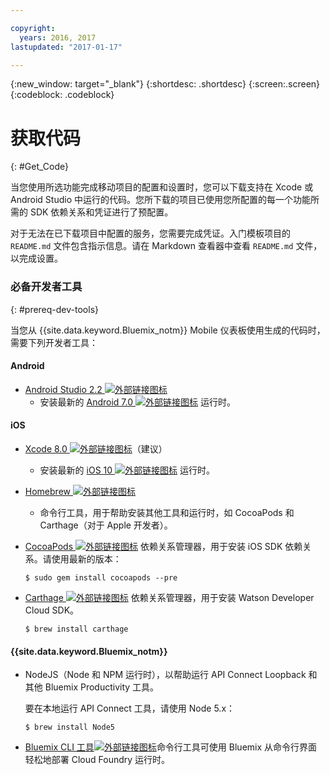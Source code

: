 ```yaml
---

copyright:
  years: 2016, 2017
lastupdated: "2017-01-17"

---
```

{:new_window: target="_blank"}
{:shortdesc: .shortdesc}
{:screen:.screen}
{:codeblock: .codeblock}

# 获取代码
{: #Get_Code}

当您使用所选功能完成移动项目的配置和设置时，您可以下载支持在 Xcode 或 Android Studio 中运行的代码。您所下载的项目已使用您所配置的每一个功能所需的 SDK 依赖关系和凭证进行了预配置。

对于无法在已下载项目中配置的服务，您需要完成凭证。入门模板项目的 `README.md` 文件包含指示信息。请在 Markdown 查看器中查看 `README.md` 文件，以完成设置。

### 必备开发者工具
{: #prereq-dev-tools}

当您从 {{site.data.keyword.Bluemix_notm}} Mobile 仪表板使用生成的代码时，需要下列开发者工具：

#### Android
* [Android Studio 2.2 ![外部链接图标](../icons/launch-glyph.svg "外部链接图标")](https://developer.android.com/studio "外部链接图标")
	* 安装最新的 [Android 7.0 ![外部链接图标](../icons/launch-glyph.svg "外部链接图标")](https://www.android.com/versions/nougat-7-0/ "外部链接图标") 运行时。

#### iOS
* [Xcode 8.0 ![外部链接图标](../icons/launch-glyph.svg "外部链接图标")](https://developer.apple.com/xcode/ "外部链接图标")（建议）
	* 安装最新的 [iOS 10 ![外部链接图标](../icons/launch-glyph.svg "外部链接图标")](http://www.apple.com/ios/ios-10/ "外部链接图标") 运行时。
* [Homebrew ![外部链接图标](../icons/launch-glyph.svg "外部链接图标")](http://brew.sh/ "外部链接图标")
	* 命令行工具，用于帮助安装其他工具和运行时，如 CocoaPods 和 Carthage（对于 Apple 开发者）。
* [CocoaPods ![外部链接图标](../icons/launch-glyph.svg "外部链接图标")](https://cocoapods.org/ "外部链接图标") 依赖关系管理器，用于安装 iOS SDK 依赖关系。请使用最新的版本：

	```
	$ sudo gem install cocoapods --pre
	```
* [Carthage ![外部链接图标](../icons/launch-glyph.svg "外部链接图标")](https://github.com/Carthage/Carthage "外部链接图标") 依赖关系管理器，用于安装 Watson Developer Cloud SDK。

	```
	$ brew install carthage
	```

#### {{site.data.keyword.Bluemix_notm}}
* NodeJS（Node 和 NPM 运行时），以帮助运行 API Connect Loopback 和其他 Bluemix Productivity 工具。

	要在本地运行 API Connect 工具，请使用 Node 5.x：
	```
	$ brew install Node5
	```

* [Bluemix CLI 工具![外部链接图标](../icons/launch-glyph.svg "外部链接图标")](http://clis.ng.bluemix.net/ui/home.html "外部链接图标")命令行工具可使用 Bluemix 从命令行界面轻松地部署 Cloud Foundry 运行时。  
